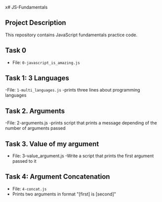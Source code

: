 x# JS-Fundamentals

## Project Description
This repository contains JavaScript fundamentals practice code.

## Task 0
- File: `0-javascript_is_amazing.js`

## Task 1: 3 Languages
-File: `1-multi_languages.js`
-prints three lines about programming languages

## Task 2. Arguments
-File: 2-arguments.js
-prints script that prints a message depending of the number of arguments passed

## Task 3. Value of my argument
- File: 3-value_argument.js
-Write a script that prints the first argument passed to it


## Task 4: Argument Concatenation
- File: `4-concat.js`
- Prints two arguments in format "[first] is [second]"
